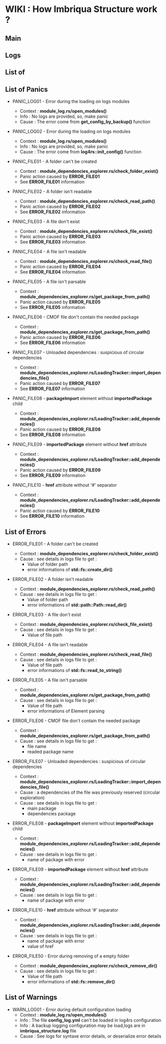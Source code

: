 # WIKI : How Imbriqua Structure work ?



## Main



## Logs



## List of 



## List of Panics

* PANIC_LOG01 - Error during the loading on logs modules
    * Context : __module_log.rs/open_modules()__
    * Info : No logs are provided, so, make panic
    * Cause : The error come from __get_config_by_backup()__ function

* PANIC_LOG02 - Error during the loading on logs modules
    * Context : __module_log.rs/open_modules()__
    * Info : No logs are provided, so, make panic
    * Cause : The error come from __log4rs::init_config()__ function

* PANIC_FILE01 - A folder can't be created
    * Context : __module_dependencies_explorer.rs/check_folder_exist()__
    * Panic action caused by __ERROR_FILE01__
    * See __ERROR_FILE01__ information

* PANIC_FILE02 - A folder isn't readable
    * Context : __module_dependencies_explorer.rs/check_read_path()__
    * Panic action caused by __ERROR_FILE02__
    * See __ERROR_FILE02__ information

* PANIC_FILE03 - A file don't exist
    * Context : __module_dependencies_explorer.rs/check_file_exist()__
    * Panic action caused by __ERROR_FILE03__
    * See __ERROR_FILE03__ information

* PANIC_FILE04 - A file isn't readable
    * Context : __module_dependencies_explorer.rs/check_read_file()__
    * Panic action caused by __ERROR_FILE04__
    * See __ERROR_FILE04__ information

* PANIC_FILE05 - A file isn't parsable
    * Context : __module_dependencies_explorer.rs/get_package_from_path()__
    * Panic action caused by __ERROR_FILE05__
    * See __ERROR_FILE05__ information

* PANIC_FILE06 - CMOF file don't contain the needed package
    * Context : __module_dependencies_explorer.rs/get_package_from_path()__
    * Panic action caused by __ERROR_FILE06__
    * See __ERROR_FILE06__ information

* PANIC_FILE07 - Unloaded dependencies : suspicious of circular dependencies
    * Context : __module_dependencies_explorer.rs/LoadingTracker::import_dependencies_file()__
    * Panic action caused by __ERROR_FILE07__
    * See __ERROR_FILE07__ information

* PANIC_FILE08 - __packageImport__ element without __importedPackage__ child
    * Context : __module_dependencies_explorer.rs/LoadingTracker::add_dependencies()__
    * Panic action caused by __ERROR_FILE08__
    * See __ERROR_FILE08__ information

* PANIC_FILE09 - __importedPackage__ element without __href__ attribute
    * Context : __module_dependencies_explorer.rs/LoadingTracker::add_dependencies()__
    * Panic action caused by __ERROR_FILE09__
    * See __ERROR_FILE09__ information

* PANIC_FILE10 - __href__ attribute without '#' separator
    * Context : __module_dependencies_explorer.rs/LoadingTracker::add_dependencies()__
    * Panic action caused by __ERROR_FILE10__
    * See __ERROR_FILE10__ information

 


## List of Errors

* ERROR_FILE01 - A folder can't be created
    * Context : __module_dependencies_explorer.rs/check_folder_exist()__
    * Cause : see details in logs file to get :
        * Value of folder path
        * error informations of __std::fs::create_dir()__

* ERROR_FILE02 - A folder isn't readable
    * Context : __module_dependencies_explorer.rs/check_read_path()__
    * Cause : see details in logs file to get :
        * Value of folder path
        * error informations of __std::path::Path::read_dir()__

* ERROR_FILE03 - A file don't exist
    * Context : __module_dependencies_explorer.rs/check_file_exist()__
    * Cause : see details in logs file to get :
        * Value of file path

* ERROR_FILE04 - A file isn't readable
    * Context : __module_dependencies_explorer.rs/check_read_file()__
    * Cause : see details in logs file to get :
        * Value of file path
        * error informations of __std::fs::read_to_string()__

* ERROR_FILE05 - A file isn't parsable
    * Context : __module_dependencies_explorer.rs/get_package_from_path()__
    * Cause : see details in logs file to get :
        * Value of file path
        * error informations of Element parsing

* ERROR_FILE06 - CMOF file don't contain the needed package
    * Context : __module_dependencies_explorer.rs/get_package_from_path()__
    * Cause : see details in logs file to get :
        * file name
        * readed package name

* ERROR_FILE07 - Unloaded dependencies : suspicious of circular dependencies
    * Context : __module_dependencies_explorer.rs/LoadingTracker::import_dependencies_file()__
    * Cause : a dependencies of the file was previously reserved (circular exploration)
    * Cause : see details in logs file to get :
        * main package
        * dependencies package

* ERROR_FILE08 - __packageImport__ element without __importedPackage__ child
    * Context : __module_dependencies_explorer.rs/LoadingTracker::add_dependencies()__
    * Cause : see details in logs file to get :
        * name of package with error

* ERROR_FILE09 - __importedPackage__ element without __href__ attribute
    * Context : __module_dependencies_explorer.rs/LoadingTracker::add_dependencies()__
    * Cause : see details in logs file to get :
        * name of package with error

* ERROR_FILE10 - __href__ attribute without '#' separator
    * Context : __module_dependencies_explorer.rs/LoadingTracker::add_dependencies()__
    * Cause : see details in logs file to get :
        * name of package with error
        * value of href

* ERROR_FILE50 - Error during removing of a empty folder
    * Context : __module_dependencies_explorer.rs/check_remove_dir()__
    * Cause : see details in logs file to get :
        * Value of file path
        * error informations of __std::fs::remove_dir()__




## List of Warnings

* WARN_LOG01 - Error during default configuration loading
    * Context : __module_log.rs/open_modules()__
    * Info : The file __config_log.yml__ can't be loaded in log4rs configuration
    * Info : A backup logging configuration may be load,logs are in __imbriqua_structure.log__ file
    * Cause : See logs for syntaxe error details, or deserialize error details
